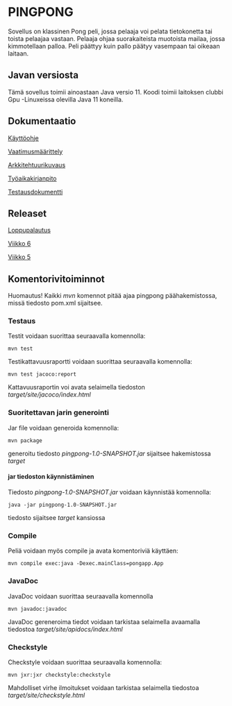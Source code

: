 # PINGPONG

Sovellus on klassinen Pong peli, jossa pelaaja voi pelata tietokonetta tai toista pelaajaa vastaan. Pelaaja ohjaa suorakaiteista muotoista mailaa, jossa kimmotellaan palloa. Peli päättyy kuin pallo päätyy vasempaan tai oikeaan laitaan.

## Javan versiosta

Tämä sovellus toimii ainoastaan Java versio 11. Koodi toimii laitoksen clubbi Gpu -Linuxeissa olevilla Java 11 koneilla.

## Dokumentaatio

[Käyttöohje](https://github.com/Sinecos/ot-harjoitustyo/blob/master/pingpong/dokumentaatio/kayttoohje.md)

[Vaatimusmäärittely](https://github.com/Sinecos/ot-harjoitustyo/blob/master/pingpong/dokumentaatio/vaatimusmaarittely.md)

[Arkkitehtuurikuvaus](https://github.com/Sinecos/ot-harjoitustyo/blob/master/pingpong/dokumentaatio/arkkitehtuuri.md)

[Työaikakirjanpito](https://github.com/Sinecos/ot-harjoitustyo/blob/master/pingpong/dokumentaatio/tuntikirjanpito.md)

[Testausdokumentti](https://github.com/Sinecos/ot-harjoitustyo/blob/master/pingpong/dokumentaatio/testaus.md)


## Releaset

[Loppupalautus](https://github.com/Sinecos/ot-harjoitustyo/releases/tag/loppupalautus)

[Viikko 6](https://github.com/Sinecos/ot-harjoitustyo/releases/tag/Viikko6)

[Viikko 5](https://github.com/Sinecos/ot-harjoitustyo/releases/tag/viikko5)

## Komentorivitoiminnot

Huomautus! Kaikki *mvn* komennot pitää ajaa pingpong päähakemistossa, missä tiedosto pom.xml sijaitsee.

### Testaus

Testit voidaan suorittaa seuraavalla komennolla:

```
mvn test
```

Testikattavuusraportti voidaan suorittaa seuraavalla komennolla:

```
mvn test jacoco:report
```

Kattavuusraportin voi avata selaimella tiedoston *target/site/jacoco/index.html*

### Suoritettavan jarin generointi

Jar file voidaan generoida komennolla:

```
mvn package
```

generoitu tiedosto *pingpong-1.0-SNAPSHOT.jar* sijaitsee hakemistossa *target*

#### jar tiedoston käynnistäminen

Tiedosto *pingpong-1.0-SNAPSHOT.jar* voidaan käynnistää komennolla:

```
java -jar pingpong-1.0-SNAPSHOT.jar
```

tiedosto sijaitsee *target* kansiossa

### Compile

Peliä voidaan myös compile ja avata komentoriviä käyttäen:

```
mvn compile exec:java -Dexec.mainClass=pongapp.App
```

### JavaDoc

JavaDoc voidaan suorittaa seuraavalla komennolla

```
mvn javadoc:javadoc
```

JavaDoc gereneroima tiedot voidaan tarkistaa selaimella avaamalla tiedostoa *target/site/apidocs/index.html*

### Checkstyle

Checkstyle voidaan suorittaa seuraavalla komennolla:

```
mvn jxr:jxr checkstyle:checkstyle
```

Mahdolliset virhe ilmoitukset voidaan tarkistaa selaimella tiedostoa *target/site/checkstyle.html*